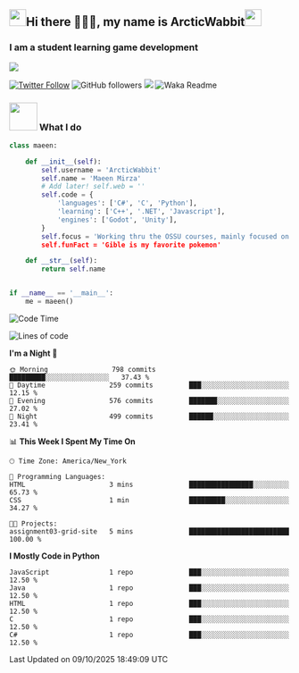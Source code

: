 <h2><img src="https://media.tenor.com/9T0J17LeLCMAAAAi/aahh-fun.gif" width="30"/>Hi there 🧙🏻‍♂️, my name is ArcticWabbit<img src="https://media.tenor.com/voXPVSS4kboAAAAi/dance-happy.gif" width="30"/></h2>
<h3>I am a student learning game development</h3>
<img src="https://pbs.twimg.com/profile_banners/1560015367107641344/1660794722/600x200"/>

[![Twitter Follow](https://img.shields.io/twitter/follow/ArcticWabbit?label=Follow)](https://twitter.com/intent/follow?screen_name=ArcticWabbit)
![GitHub followers](https://img.shields.io/github/followers/ArcticWabbit?label=Follow&style=social)
![](https://visitor-badge.glitch.me/badge?page_id=ArcticWabbit.ArcticWabbit)
![Waka Readme](https://github.com/ArcticWabbit/ArcticWabbit/workflows/Waka%20Readme/badge.svg)

### <img src="https://media.tenor.com/3wpZl17CXB4AAAAi/gwo-gzlwong.gif" width="50"> What I do

```python
class maeen:

    def __init__(self):
        self.username = 'ArcticWabbit'
        self.name = 'Maeen Mirza'
        # Add later! self.web = ''
        self.code = {
            'languages': ['C#', 'C', 'Python'],
            'learning': ['C++', '.NET', 'Javascript'],
            'engines': ['Godot', 'Unity'],
        }
        self.focus = 'Working thru the OSSU courses, mainly focused on learning.
        self.funFact = 'Gible is my favorite pokemon'

    def __str__(self):
        return self.name


if __name__ == '__main__':
    me = maeen()
```

<!--START_SECTION:waka-->
![Code Time](http://img.shields.io/badge/Code%20Time-34%20hrs-blue)

![Lines of code](https://img.shields.io/badge/From%20Hello%20World%20I%27ve%20Written-1.1%20million%20lines%20of%20code-blue)

**I'm a Night 🦉** 

```text
🌞 Morning                798 commits         █████████░░░░░░░░░░░░░░░░   37.43 % 
🌆 Daytime                259 commits         ███░░░░░░░░░░░░░░░░░░░░░░   12.15 % 
🌃 Evening                576 commits         ███████░░░░░░░░░░░░░░░░░░   27.02 % 
🌙 Night                  499 commits         ██████░░░░░░░░░░░░░░░░░░░   23.41 % 
```


📊 **This Week I Spent My Time On** 

```text
🕑︎ Time Zone: America/New_York

💬 Programming Languages: 
HTML                     3 mins              ████████████████░░░░░░░░░   65.73 % 
CSS                      1 min               █████████░░░░░░░░░░░░░░░░   34.27 % 

🐱‍💻 Projects: 
assignment03-grid-site   5 mins              █████████████████████████   100.00 % 
```

**I Mostly Code in Python** 

```text
JavaScript               1 repo              ███░░░░░░░░░░░░░░░░░░░░░░   12.50 % 
Java                     1 repo              ███░░░░░░░░░░░░░░░░░░░░░░   12.50 % 
HTML                     1 repo              ███░░░░░░░░░░░░░░░░░░░░░░   12.50 % 
C                        1 repo              ███░░░░░░░░░░░░░░░░░░░░░░   12.50 % 
C#                       1 repo              ███░░░░░░░░░░░░░░░░░░░░░░   12.50 % 
```




 Last Updated on 09/10/2025 18:49:09 UTC
<!--END_SECTION:waka-->
